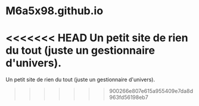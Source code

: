 # M6a5x98.github.io
<<<<<<< HEAD
Un petit site de rien du tout (juste un gestionnaire d'univers).
=======
Un petit site de rien du tout (juste un gestionnaire d'univers).

>>>>>>> 900266e807e615a955409e7da8d963fd56198eb7